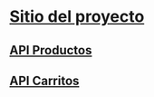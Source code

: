 # [Sitio del proyecto](https://coderhouse-14.nclotet.com.ar/)

## [API Productos](https://coderhouse-14.nclotet.com.ar/api/productos)
## [API Carritos](https://coderhouse-14.nclotet.com.ar/api/carritos)